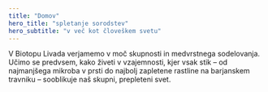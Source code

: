 ```yaml
---
title: "Domov"
hero_title: "spletanje sorodstev"
hero_subtitle: "v več kot človeškem svetu"
---
```


V Biotopu Livada verjamemo v moč skupnosti in medvrstnega sodelovanja. Učimo se predvsem, kako živeti v vzajemnosti, kjer vsak stik – od najmanjšega mikroba v prsti do najbolj zapletene rastline na barjanskem travniku – sooblikuje naš skupni, prepleteni svet.  